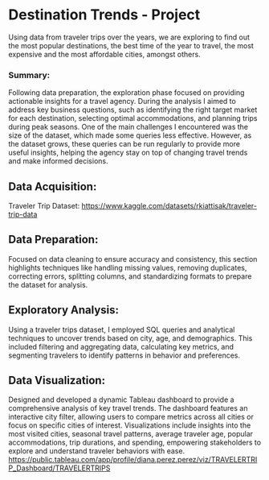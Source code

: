 # Destination Trends - Project
Using data from traveler trips over the years, we are exploring to find out the most popular destinations, the best time of the year to travel, the most expensive and the most affordable cities, amongst others.

### Summary:
Following data preparation, the exploration phase focused on providing actionable insights for a travel agency. During the analysis I aimed to address key business questions, such as identifying the right target market for each destination, selecting optimal accommodations, and planning trips during peak seasons. One of the main challenges I encountered was the size of the dataset, which made some queries less effective. However, as the dataset grows, these queries can be run regularly to provide more useful insights, helping the agency stay on top of changing travel trends and make informed decisions. 

##  Data Acquisition:
Traveler Trip Dataset: https://www.kaggle.com/datasets/rkiattisak/traveler-trip-data

##  Data Preparation:
Focused on data cleaning to ensure accuracy and consistency, this section highlights techniques like handling missing values, removing duplicates, correcting errors, splitting columns, and standardizing formats to prepare the dataset for analysis.

##  Exploratory Analysis:
Using a traveler trips dataset, I employed SQL queries and analytical techniques to uncover trends based on city, age, and demographics. This included filtering and aggregating data, calculating key metrics, and segmenting travelers to identify patterns in behavior and preferences.


##  Data Visualization: 
Designed and developed a dynamic Tableau dashboard to provide a comprehensive analysis of key travel trends. The dashboard features an interactive city filter, allowing users to compare metrics across all cities or focus on specific cities of interest. Visualizations include insights into the most visited cities, seasonal travel patterns, average traveler age, popular accommodations, trip durations, and spending, empowering stakeholders to explore and understand traveler behaviors with ease.
https://public.tableau.com/app/profile/diana.perez.perez/viz/TRAVELERTRIP_Dashboard/TRAVELERTRIPS
